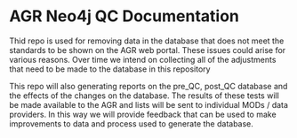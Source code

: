 # AGR Neo4j QC Documentation

Thid repo is used for removing data in the database that does not meet the standards to be shown on the AGR web portal. These issues could arise for various reasons. Over time we intend on collecting all of the adjustments that need to be made to the database in this repository

This repo will also generating reports on the pre_QC, post_QC database and the effects of the changes on the database. The results of these tests will be made available to the AGR and lists will be sent to individual MODs / data providers. In this way we will provide feedback that can be used to make improvements to data and process used to generate the database.
